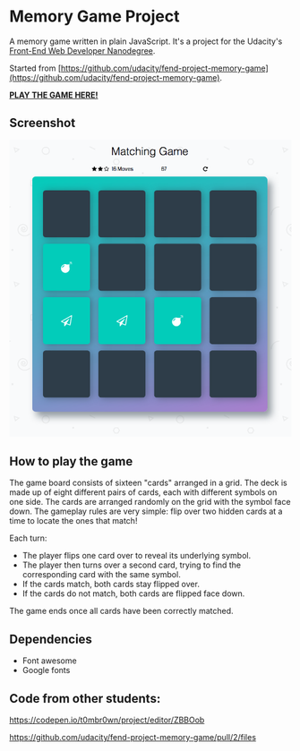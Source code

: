 # Memory Game Project

A memory game written in plain JavaScript. It's a project for the Udacity's [Front-End Web Developer Nanodegree](https://www.udacity.com/course/front-end-web-developer-nanodegree--nd001).

Started from [https://github.com/udacity/fend-project-memory-game](https://github.com/udacity/fend-project-memory-game).

[**PLAY THE GAME HERE!**](http://htmlpreview.github.io/?https://github.com/AlbertVilaCalvo/Udacity-Memory-Game/blob/master/index.html)

## Screenshot

<img src="screenshots/Memory-Game-Screenshot.png" width="660px" title="Main Activity" alt="Main Activity">

## How to play the game

The game board consists of sixteen "cards" arranged in a grid. The deck is made up of eight different pairs of cards, each with different symbols on one side. The cards are arranged randomly on the grid with the symbol face down. The gameplay rules are very simple: flip over two hidden cards at a time to locate the ones that match!

Each turn:

* The player flips one card over to reveal its underlying symbol.
* The player then turns over a second card, trying to find the corresponding card with the same symbol.
* If the cards match, both cards stay flipped over.
* If the cards do not match, both cards are flipped face down.

The game ends once all cards have been correctly matched.

## Dependencies

* Font awesome
* Google fonts

## Code from other students:

https://codepen.io/t0mbr0wn/project/editor/ZBBOob

https://github.com/udacity/fend-project-memory-game/pull/2/files
